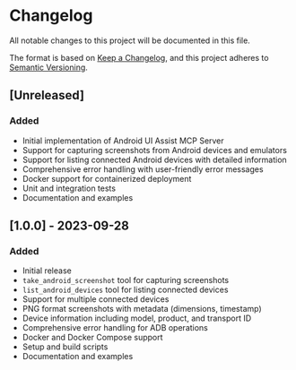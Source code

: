 # Changelog

All notable changes to this project will be documented in this file.

The format is based on [Keep a Changelog](https://keepachangelog.com/en/1.0.0/),
and this project adheres to [Semantic Versioning](https://semver.org/spec/v2.0.0.html).

## [Unreleased]

### Added
- Initial implementation of Android UI Assist MCP Server
- Support for capturing screenshots from Android devices and emulators
- Support for listing connected Android devices with detailed information
- Comprehensive error handling with user-friendly error messages
- Docker support for containerized deployment
- Unit and integration tests
- Documentation and examples

## [1.0.0] - 2023-09-28

### Added
- Initial release
- `take_android_screenshot` tool for capturing screenshots
- `list_android_devices` tool for listing connected devices
- Support for multiple connected devices
- PNG format screenshots with metadata (dimensions, timestamp)
- Device information including model, product, and transport ID
- Comprehensive error handling for ADB operations
- Docker and Docker Compose support
- Setup and build scripts
- Documentation and examples